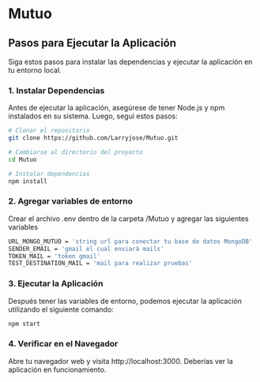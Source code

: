 # Mutuo

## Pasos para Ejecutar la Aplicación

Siga estos pasos para instalar las dependencias y ejecutar la aplicación en tu entorno local.

### 1. Instalar Dependencias

Antes de ejecutar la aplicación, asegúrese de tener Node.js y npm instalados en su sistema. Luego, segui estos pasos:

```bash
# Clonar el repositorio
git clone https://github.com/Larryjose/Mutuo.git

# Cambiarse al directorio del proyecto
cd Mutuo

# Instalar dependencias
npm install
```
### 2. Agregar variables de entorno
Crear el archivo .env dentro de la carpeta /Mutuo y agregar las siguientes variables

```bash
URL_MONGO_MUTUO = 'string url para conectar tu base de datos MongoDB'
SENDER_EMAIL = 'gmail el cual enviará mails'
TOKEN_MAIL = 'token gmail'
TEST_DESTINATION_MAIL = 'mail para realizar pruebas'
```

### 3. Ejecutar la Aplicación
Después tener las variables de entorno, podemos ejecutar la aplicación utilizando el siguiente comando:

```bash
npm start
```

### 4. Verificar en el Navegador
Abre tu navegador web y visita http://localhost:3000. Deberías ver la aplicación en funcionamiento.


